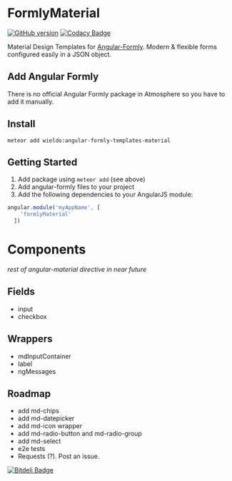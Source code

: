 FormlyMaterial
==========

[![GitHub version](https://badge.fury.io/gh/wieldo%2Fangular-formly-templates-material.svg)](https://badge.fury.io/gh/wieldo%2Fangular-formly-templates-material)
[![Codacy Badge](https://api.codacy.com/project/badge/grade/a2cd4c7c2d74467281e309a65be49e8f)](https://www.codacy.com/app/mys-sterowiec/angular-formly-templates-material)

Material Design Templates for [Angular-Formly](http://angular-formly.com). Modern & flexible forms configured easily in a JSON object.

## Add Angular Formly

There is no official Angular Formly package in Atmosphere so you have to add it manually.

## Install

```
meteor add wieldo:angular-formly-templates-material
```


## Getting Started

1. Add package using `meteor add` (see above)
2. Add angular-formly files to your project
3. Add the following dependencies to your AngularJS module:

```javascript
angular.module('myAppName', [
    'formlyMaterial'
  ])
```

# Components

_rest of angular-material directive in near future_

## Fields

- input
- checkbox

## Wrappers

- mdInputContainer
- label
- ngMessages

## Roadmap
- add md-chips
- add md-datepicker
- add md-icon wrapper
- add md-radio-button and md-radio-group
- add md-select
- e2e tests
- Requests (?). Post an issue.

[![Bitdeli Badge](https://d2weczhvl823v0.cloudfront.net/wieldo/angular-formly-templates-material/trend.png)](https://bitdeli.com/free "Bitdeli Badge")
